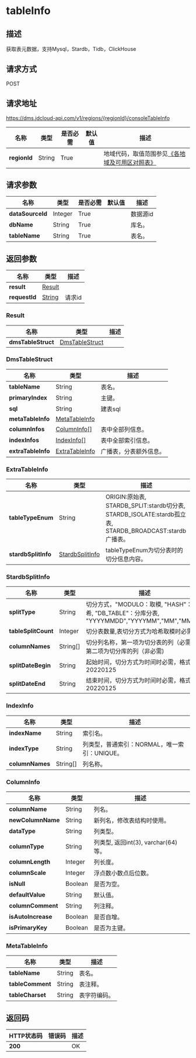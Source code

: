 # tableInfo


## 描述
获取表元数据，支持Mysql，Stardb，Tidb，ClickHouse

## 请求方式
POST

## 请求地址
https://dms.jdcloud-api.com/v1/regions/{regionId}/consoleTableInfo

|名称|类型|是否必需|默认值|描述|
|---|---|---|---|---|
|**regionId**|String|True| |地域代码，取值范围参见[《各地域及可用区对照表》](../Enum-Definitions/Regions-AZ.md)|

## 请求参数
|名称|类型|是否必需|默认值|描述|
|---|---|---|---|---|
|**dataSourceId**|Integer|True| |数据源id|
|**dbName**|String|True| |库名。|
|**tableName**|String|True| |表名。|


## 返回参数
|名称|类型|描述|
|---|---|---|
|**result**|[Result](tableinfo#result)| |
|**requestId**|[String](tableinfo#result)|请求id|

### <div id="result">Result</div>
|名称|类型|描述|
|---|---|---|
|**dmsTableStruct**|[DmsTableStruct](tableinfo#dmstablestruct)| |
### <div id="dmstablestruct">DmsTableStruct</div>
|名称|类型|描述|
|---|---|---|
|**tableName**|String|表名。|
|**primaryIndex**|String|主键。|
|**sql**|String|建表sql|
|**metaTableInfo**|[MetaTableInfo](tableinfo#metatableinfo)| |
|**columnInfos**|[ColumnInfo[]](tableinfo#columninfo)|表中全部列信息。|
|**indexInfos**|[IndexInfo[]](tableinfo#indexinfo)|表中全部索引信息。|
|**extraTableInfo**|[ExtraTableInfo](tableinfo#extratableinfo)|广播表，分表额外信息。|
### <div id="extratableinfo">ExtraTableInfo</div>
|名称|类型|描述|
|---|---|---|
|**tableTypeEnum**|String|ORIGIN:原始表, STARDB_SPLIT:stardb切分表, STARDB_ISOLATE:stardb孤立表, STARDB_BROADCAST:stardb广播表。|
|**stardbSplitInfo**|[StardbSplitInfo](tableinfo#stardbsplitinfo)|tableTypeEnum为切分表时的切分信息内容。|
### <div id="stardbsplitinfo">StardbSplitInfo</div>
|名称|类型|描述|
|---|---|---|
|**splitType**|String|切分方式，"MODULO：取模, "HASH"：哈希, "DB_TABLE"：分库分表, "YYYYMMDD","YYYYMM","MM","MMDD"|
|**tableSplitCount**|Integer|切分表数量,表切分方式为哈希取模时必需|
|**columnNames**|String[]|切分列名称，第一项为切分表的列（必需），第二项为切分库的列（非必需)|
|**splitDateBegin**|String|起始时间，切分方式为时间时必需，格式为20220125|
|**splitDateEnd**|String|结束时间，切分方式为时间时必需，格式为20220125|
### <div id="indexinfo">IndexInfo</div>
|名称|类型|描述|
|---|---|---|
|**indexName**|String|索引名。|
|**indexType**|String|列类型，普通索引：NORMAL，唯一索引：UNIQUE。|
|**columnNames**|String[]|列名称。|
### <div id="columninfo">ColumnInfo</div>
|名称|类型|描述|
|---|---|---|
|**columnName**|String|列名。|
|**newColumnName**|String|新列名，修改表结构时使用。|
|**dataType**|String|列类型。|
|**columnType**|String|列类型, 返回int(3), varchar(64)等。|
|**columnLength**|Integer|列长度。|
|**columnScale**|Integer|浮点数小数点后位数。|
|**isNull**|Boolean|是否为空。|
|**defaultValue**|String|默认值。|
|**columnComment**|String|列注释。|
|**isAutoIncrease**|Boolean|是否自增。|
|**isPrimaryKey**|Boolean|是否为主键。|
### <div id="metatableinfo">MetaTableInfo</div>
|名称|类型|描述|
|---|---|---|
|**tableName**|String|表名。|
|**tableComment**|String|表注释。|
|**tableCharset**|String|表字符编码。|

## 返回码
|HTTP状态码|错误码|描述|
|---|---|---|
|**200**||OK|
